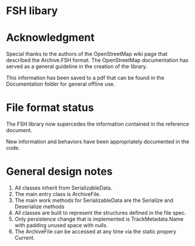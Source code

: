 ﻿# FSH libary


# Acknowledgment
Special thanks to the authors of the OpenStreetMap wiki page that described the Archive.FSH format. 
The OpenStreetMap documentation has served as a general guideline in the creation of the library. 

This information has been saved to a pdf that can be found in the Documentation folder for general offline use. 

# File format status
The FSH library now supercedes the information contained in the reference document. 

New information and behaviors have been appropriately documented in the code.


# General design notes
1. All classes inherit from SerializableData.
2. The main entry class is ArchiveFile.
3. The main work methods for SerializableData are the Serialize and Deserialize methods
4. All classes are built to represent the structures defined in the file spec.
5. Only persistence change that is implemented is TrackMetadata.Name with padding unused space with nulls. 
6. The ArchiveFile can be accessed at any time via the static propery Current. 

